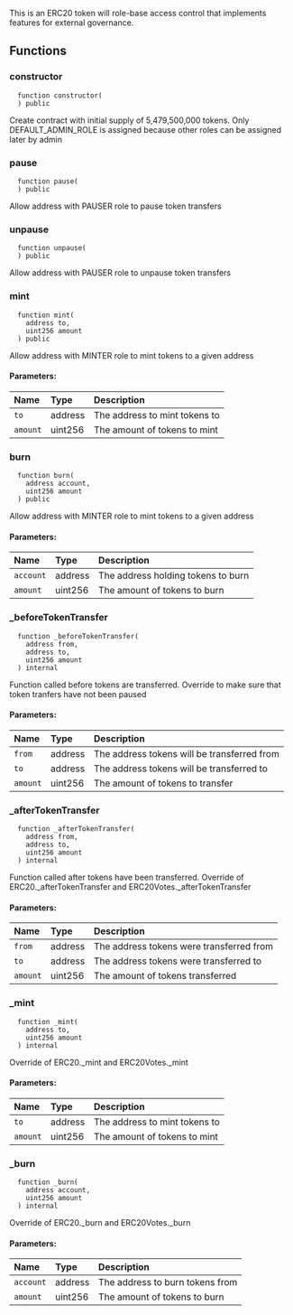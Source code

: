 
This is an ERC20 token will role-base access control that implements features for external governance.

## Functions
### constructor
```solidity
  function constructor(
  ) public
```

Create contract with initial supply of 5,479,500,000 tokens. Only DEFAULT_ADMIN_ROLE
is assigned because other roles can be assigned later by admin


### pause
```solidity
  function pause(
  ) public
```

Allow address with PAUSER role to pause token transfers


### unpause
```solidity
  function unpause(
  ) public
```

Allow address with PAUSER role to unpause token transfers


### mint
```solidity
  function mint(
    address to,
    uint256 amount
  ) public
```

Allow address with MINTER role to mint tokens to a given address

#### Parameters:
| Name | Type | Description                                                          |
| :--- | :--- | :------------------------------------------------------------------- |
|`to` | address | The address to mint tokens to
|`amount` | uint256 | The amount of tokens to mint

### burn
```solidity
  function burn(
    address account,
    uint256 amount
  ) public
```

Allow address with MINTER role to mint tokens to a given address

#### Parameters:
| Name | Type | Description                                                          |
| :--- | :--- | :------------------------------------------------------------------- |
|`account` | address | The address holding tokens to burn
|`amount` | uint256 | The amount of tokens to burn

### _beforeTokenTransfer
```solidity
  function _beforeTokenTransfer(
    address from,
    address to,
    uint256 amount
  ) internal
```

Function called before tokens are transferred. Override to make
sure that token tranfers have not been paused

#### Parameters:
| Name | Type | Description                                                          |
| :--- | :--- | :------------------------------------------------------------------- |
|`from` | address | The address tokens will be transferred from
|`to` | address | The address tokens will be transferred  to
|`amount` | uint256 | The amount of tokens to transfer

### _afterTokenTransfer
```solidity
  function _afterTokenTransfer(
    address from,
    address to,
    uint256 amount
  ) internal
```

Function called after tokens have been transferred. Override of
ERC20._afterTokenTransfer and ERC20Votes._afterTokenTransfer

#### Parameters:
| Name | Type | Description                                                          |
| :--- | :--- | :------------------------------------------------------------------- |
|`from` | address | The address tokens were transferred from
|`to` | address | The address tokens were transferred  to
|`amount` | uint256 | The amount of tokens transferred

### _mint
```solidity
  function _mint(
    address to,
    uint256 amount
  ) internal
```

Override of ERC20._mint and ERC20Votes._mint

#### Parameters:
| Name | Type | Description                                                          |
| :--- | :--- | :------------------------------------------------------------------- |
|`to` | address | The address to mint tokens to
|`amount` | uint256 | The amount of tokens to mint

### _burn
```solidity
  function _burn(
    address account,
    uint256 amount
  ) internal
```

Override of ERC20._burn and ERC20Votes._burn

#### Parameters:
| Name | Type | Description                                                          |
| :--- | :--- | :------------------------------------------------------------------- |
|`account` | address | The address to burn tokens from
|`amount` | uint256 | The amount of tokens to burn

